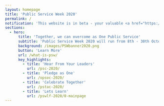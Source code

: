 ```yaml
---
layout: homepage
title: 'Public Service Week 2020'
permalink: /
notification: 'This website is in beta - your valuable <a href="https://www.google.com">feedback</a> will help us in improving it.'
sections:
  - hero:
      title: 'Together, we can overcome as One Public Service'
      subtitle: 'Public Service Week 2020 will run from 8th - 30th October.'
      background: /images/PSWbanner2020.png
      button: 'Learn More'
      url: /what-is-psw/
      key_highlights:
        - title: 'Hear From Your Leaders'
          url: /psc-2020/
        - title: 'Pledge as One'
          url: /opsoc-2020/
        - title: 'Celebrate Together'
          url: /pstac-2020/
        - title: 'Lets Learn'
          url: /pswlf-2020/0-mainpage
---
```



<!-- Type your notification here - the notification bar will not appear if this is empty. For other changes, refer to _data/homepage.yml to edit the homepage 
###### This website is in beta - your valuable [feedback](https://form.sg/#!/forms/govtech/5a9ce876b3a3b6006e6b8335){:target="_blank"} will help us in improving it.
-->
